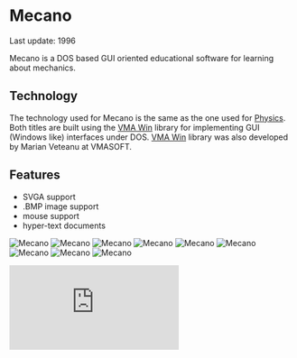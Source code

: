 Mecano
=======

Last update: 1996

Mecano is a DOS based GUI oriented educational software for learning about mechanics.

Technology
----------

The technology used for Mecano is the same as the one used for [Physics](https://github.com/mveteanu/Physics).
Both titles are built using the [VMA Win](https://github.com/mveteanu/VMAWin) library for implementing GUI (Windows like) interfaces under DOS.
[VMA Win](https://github.com/mveteanu/VMAWin) library was also developed by Marian Veteanu at VMASOFT.

Features
--------

- SVGA support
- .BMP image support
- mouse support
- hyper-text documents

![Mecano](img/mecano01.png)
![Mecano](img/mecano02.png)
![Mecano](img/mecano03.png)
![Mecano](img/mecano04.png)
![Mecano](img/mecano05.png)
![Mecano](img/mecano06.png)
![Mecano](img/mecano07.png)
![Mecano](img/mecano08.png)
![Mecano](img/mecano09.png)

![Analytics](https://ga-beacon.appspot.com/UA-2402433-6/beacon.en.html)
